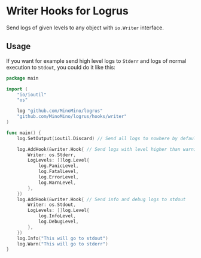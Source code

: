 # Writer Hooks for Logrus

Send logs of given levels to any object with `io.Writer` interface.

## Usage

If you want for example send high level logs to `Stderr` and
logs of  normal execution to `Stdout`, you could do it like this:

```go
package main

import (
	"io/ioutil"
	"os"

	log "github.com/MinoMino/logrus"
	"github.com/MinoMino/logrus/hooks/writer"
)

func main() {
	log.SetOutput(ioutil.Discard) // Send all logs to nowhere by default

	log.AddHook(&writer.Hook{ // Send logs with level higher than warning to stderr
		Writer: os.Stderr,
		LogLevels: []log.Level{
			log.PanicLevel,
			log.FatalLevel,
			log.ErrorLevel,
			log.WarnLevel,
		},
	})
	log.AddHook(&writer.Hook{ // Send info and debug logs to stdout
		Writer: os.Stdout,
		LogLevels: []log.Level{
			log.InfoLevel,
			log.DebugLevel,
		},
	})
	log.Info("This will go to stdout")
	log.Warn("This will go to stderr")
}
```
